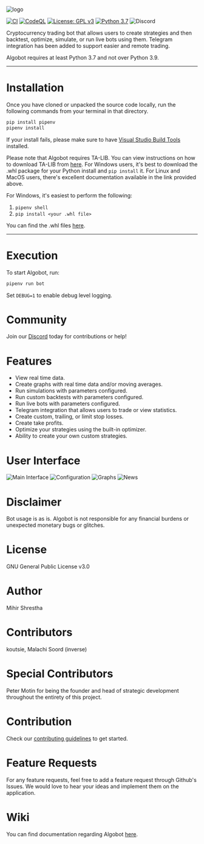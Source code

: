 ![logo](https://github.com/ZENALC/algobot/blob/master/media/algobot.png?raw=true)

[![CI](https://github.com/ZENALC/algobot/actions/workflows/ci.yml/badge.svg)](https://github.com/ZENALC/algobot/actions/workflows/ci.yml)
[![CodeQL](https://github.com/ZENALC/algobot/actions/workflows/codeql-analysis.yml/badge.svg)](https://github.com/ZENALC/algobot/actions/workflows/codeql-analysis.yml)
[![License: GPL v3](https://img.shields.io/badge/License-GPLv3-blue.svg)](https://www.gnu.org/licenses/gpl-3.0)
[![Python 3.7](https://img.shields.io/badge/python-3.7-blue.svg)](https://www.python.org/downloads/release/python-370/)
![Discord](https://img.shields.io/discord/863916085832974346)

Cryptocurrency trading bot that allows users to create strategies and then backtest, optimize, simulate, or run live bots using them. Telegram integration has been added to support easier and remote trading.

Algobot requires at least Python 3.7 and not over Python 3.9.

<hr>

# Installation

Once you have cloned or unpacked the source code locally, run the following commands from your terminal in that directory.

```bash
pip install pipenv
pipenv install
```

If your install fails, please make sure to have [Visual Studio Build Tools](https://visualstudio.microsoft.com/downloads/#build-tools-for-visual-studio-2019) installed.

Please note that Algobot requires TA-LIB. You can view instructions on how to download TA-LIB from [here](https://github.com/mrjbq7/ta-lib). For Windows users, it's best to download the .whl package for your Python install and `pip install` it. For Linux and MacOS users, there's excellent documentation available in the link provided above.

For Windows, it's easiest to perform the following:

1) `pipenv shell`
2) `pip install <your .whl file>`

You can find the .whl files [here](https://www.lfd.uci.edu/~gohlke/pythonlibs/#ta-lib).

<hr>

# Execution

To start Algobot, run:

```bash
pipenv run bot
```

Set `DEBUG=1` to enable debug level logging.

# Community

Join our [Discord](https://discord.gg/ZWdHxhVbNP) today for contributions or help!

# Features

- View real time data.
- Create graphs with real time data and/or moving averages.
- Run simulations with parameters configured.
- Run custom backtests with parameters configured.
- Run live bots with parameters configured.
- Telegram integration that allows users to trade or view statistics.
- Create custom, trailing, or limit stop losses.
- Create take profits.
- Optimize your strategies using the built-in optimizer.
- Ability to create your own custom strategies.

# User Interface

![Main Interface](https://i.imgur.com/Y6FD5O5.png)
![Configuration](https://i.imgur.com/JTvHRXf.png)
![Graphs](https://i.imgur.com/M9Oz3Q6.png)
![News](https://i.imgur.com/Ec6Tw17.png)

# Disclaimer

Bot usage is as is. Algobot is not responsible for any financial burdens or unexpected monetary bugs or glitches.

# License

GNU General Public License v3.0

# Author

Mihir Shrestha

# Contributors

koutsie, Malachi Soord (inverse)

# Special Contributors

Peter Motin for being the founder and head of strategic development throughout the entirety of this project.

# Contribution

Check our [contributing guidelines](CONTRIBUTING.md) to get started.

# Feature Requests

For any feature requests, feel free to add a feature request through Github's Issues. We would love to hear your ideas and implement them on the application.

# Wiki

You can find documentation regarding Algobot [here](https://github.com/ZENALC/algobot/wiki).

